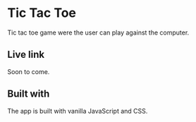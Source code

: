 # Tic Tac Toe
Tic tac toe game were the user can play against the computer.

## Live link
Soon to come.

## Built with
The app is built with vanilla JavaScript and CSS.